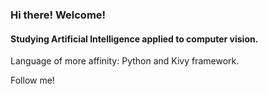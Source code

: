 ### Hi there! Welcome!
#### Studying Artificial Intelligence applied to computer vision.
Language of more affinity: Python and Kivy framework.

Follow me! 
